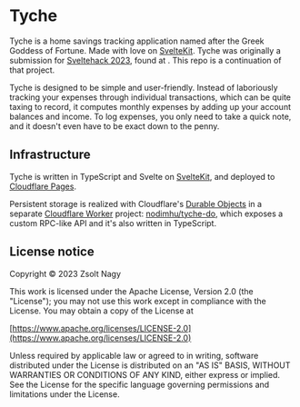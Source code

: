 # Tyche

Tyche is a home savings tracking application named after the Greek Goddess of Fortune. Made with love on [SvelteKit](https://kit.svelte.dev). Tyche was originally a submission for [Sveltehack 2023](https://hack.sveltesociety.dev/), found at [](https://github.com/nodimhu/tyche-sveltehack). This repo is a continuation of that project.

Tyche is designed to be simple and user-friendly. Instead of laboriously tracking your expenses through individual transactions, which can be quite taxing to record, it computes monthly expenses by adding up your account balances and income. To log expenses, you only need to take a quick note, and it doesn't even have to be exact down to the penny.

## Infrastructure

Tyche is written in TypeScript and Svelte on [SvelteKit](https://kit.svelte.dev), and deployed to [Cloudflare Pages](https://pages.cloudflare.com/).

Persistent storage is realized with Cloudflare's [Durable Objects](https://www.cloudflare.com/products/durable-objects/) in a separate [Cloudflare Worker](https://workers.cloudflare.com/) project: [nodimhu/tyche-do](https://github.com/nodimhu/tyche-do), which exposes a custom RPC-like API and it's also written in TypeScript.

## License notice

Copyright © 2023 Zsolt Nagy

This work is licensed under the Apache License, Version 2.0 (the "License"); you may not use this work except in compliance with the License. You may obtain a copy of the License at

[https://www.apache.org/licenses/LICENSE-2.0](https://www.apache.org/licenses/LICENSE-2.0)

Unless required by applicable law or agreed to in writing, software distributed under the License is distributed on an "AS IS" BASIS, WITHOUT WARRANTIES OR CONDITIONS OF ANY KIND, either express or implied. See the License for the specific language governing permissions and limitations under the License.
